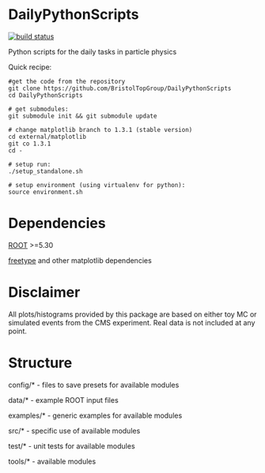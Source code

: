 DailyPythonScripts
==================
[![build status](https://travis-ci.org/BristolTopGroup/DailyPythonScripts.png)](https://travis-ci.org/BristolTopGroup/DailyPythonScripts)

Python scripts for the daily tasks in particle physics

Quick recipe:
```
#get the code from the repository
git clone https://github.com/BristolTopGroup/DailyPythonScripts
cd DailyPythonScripts

# get submodules:
git submodule init && git submodule update

# change matplotlib branch to 1.3.1 (stable version)
cd external/matplotlib
git co 1.3.1
cd -

# setup run:
./setup_standalone.sh

# setup environment (using virtualenv for python):
source environment.sh
```

Dependencies
==================
[ROOT](http://root.cern.ch) >=5.30

[freetype](http://www.freetype.org) and other matplotlib dependencies

Disclaimer
==================
All plots/histograms provided by this package are based on either toy MC or simulated events from the CMS experiment.
Real data is not included at any point.

Structure
==================
config/* - files to save presets for available modules

data/* - example ROOT input files

examples/* - generic examples for available modules

src/* - specific use of available modules

test/* - unit tests for available modules

tools/* - available modules

